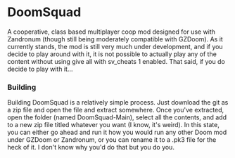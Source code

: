 # DoomSquad
A cooperative, class based multiplayer coop mod designed for use with Zandronum (though still being moderately compatible with GZDoom).
As it currently stands, the mod is still very much under development, and if you decide to play around with it, it is not possible to actually play any of the content without using give all with sv_cheats 1 enabled. That said, if you do decide to play with it...
### Building
Building DoomSquad is a relatively simple process. Just download the git as a zip file and open the file and extract somewhere. Once you've extracted, open the folder (named DoomSquad-Main), select all the contents, and add to a new zip file titled whatever you want (I know, it's weird). In this state, you can either go ahead and run it how you would run any other Doom mod under GZDoom or Zandronum, or you can rename it to a .pk3 file for the heck of it. I don't know why you'd do that but you do you.
